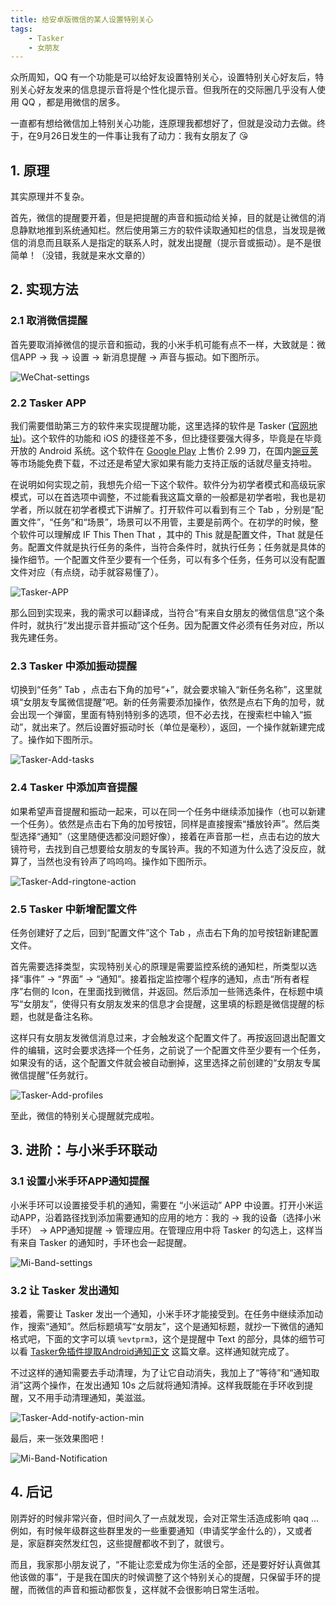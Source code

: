 ```yaml
---
title: 给安卓版微信的某人设置特别关心
tags:
    - Tasker
    - 女朋友
---
```


众所周知，QQ 有一个功能是可以给好友设置特别关心，设置特别关心好友后，特别关心好友发来的信息提示音将是个性化提示音。但我所在的交际圈几乎没有人使用 QQ ，都是用微信的居多。

一直都有想给微信加上特别关心功能，连原理我都想好了，但就是没动力去做。终于，在9月26日发生的一件事让我有了动力：我有女朋友了 :kissing_heart:

<!--more-->

## 1. 原理

其实原理并不复杂。

首先，微信的提醒要开着，但是把提醒的声音和振动给关掉，目的就是让微信的消息静默地推到系统通知栏。然后使用第三方的软件读取通知栏的信息，当发现是微信的消息而且联系人是指定的联系人时，就发出提醒（提示音或振动）。是不是很简单！（没错，我就是来水文章的）

## 2. 实现方法

### 2.1 取消微信提醒

首先要取消掉微信的提示音和振动，我的小米手机可能有点不一样，大致就是：微信APP -> 我 -> 设置 -> 新消息提醒 -> 声音与振动。如下图所示。

![WeChat-settings](/assets/2019-10-04-Set-special-concern-for-WeChat-contacts/WeChat-settings-min.png)

### 2.2 Tasker APP

我们需要借助第三方的软件来实现提醒功能，这里选择的软件是 Tasker ([官网地址](https://tasker.joaoapps.com/))。这个软件的功能和 iOS 的捷径差不多，但比捷径要强大得多，毕竟是在毕竟开放的 Android 系统。这个软件在 [Google Play](https://play.google.com/store/apps/details?id=net.dinglisch.android.taskerm) 上售价 2.99 刀，在国内[豌豆荚](https://www.wandoujia.com/apps/237829)等市场能免费下载，不过还是希望大家如果有能力支持正版的话就尽量支持啦。

在说明如何实现之前，我想先介绍一下这个软件。软件分为初学者模式和高级玩家模式，可以在首选项中调整，不过能看我这篇文章的一般都是初学者啦，我也是初学者，所以就在初学者模式下讲解了。打开软件可以看到有三个 Tab ，分别是“配置文件”，“任务”和“场景”，场景可以不用管，主要是前两个。在初学的时候，整个软件可以理解成 IF This Then That ，其中的 This 就是配置文件，That 就是任务。配置文件就是执行任务的条件，当符合条件时，就执行任务；任务就是具体的操作细节。一个配置文件至少要有一个任务，可以有多个任务，任务可以没有配置文件对应（有点绕，动手就容易懂了）。

![Tasker-APP](/assets/2019-10-04-Set-special-concern-for-WeChat-contacts/Tasker-APP-min.png)

那么回到实现来，我的需求可以翻译成，当符合“有来自女朋友的微信信息”这个条件时，就执行“发出提示音并振动”这个任务。因为配置文件必须有任务对应，所以我先建任务。

### 2.3 Tasker 中添加振动提醒

切换到“任务” Tab ，点击右下角的加号“+”，就会要求输入“新任务名称”，这里就填“女朋友专属微信提醒”吧。新的任务需要添加操作，依然是点右下角的加号，就会出现一个弹窗，里面有特别特别多的选项，但不必去找，在搜索栏中输入“振动”，就出来了。然后设置好振动时长（单位是毫秒），返回，一个操作就新建完成了。操作如下图所示。

![Tasker-Add-tasks](/assets/2019-10-04-Set-special-concern-for-WeChat-contacts/Tasker-Add-tasks-min.png)

### 2.4 Tasker 中添加声音提醒

如果希望声音提醒和振动一起来，可以在同一个任务中继续添加操作（也可以新建一个任务）。依然是点击右下角的加号按钮，同样是直接搜索“播放铃声”。然后类型选择“通知”（这里随便选都没问题好像），接着在声音那一栏，点击右边的放大镜符号，去找到自己想要给女朋友的专属铃声。我的不知道为什么选了没反应，就算了，当然也没有铃声了呜呜呜。操作如下图所示。

![Tasker-Add-ringtone-action](/assets/2019-10-04-Set-special-concern-for-WeChat-contacts/Tasker-Add-ringtone-action-min.png)

### 2.5 Tasker 中新增配置文件

任务创建好了之后，回到“配置文件”这个 Tab ，点击右下角的加号按钮新建配置文件。

首先需要选择类型，实现特别关心的原理是需要监控系统的通知栏，所类型以选择“事件” -> “界面” -> “通知”。接着指定监控哪个程序的通知，点击“所有者程序”右侧的 Icon，在里面找到微信，并返回。然后添加一些筛选条件，在标题中填写“女朋友”，使得只有女朋友发来的信息才会提醒，这里填的标题是微信提醒的标题，也就是备注名称。

这样只有女朋友发微信消息过来，才会触发这个配置文件了。再按返回退出配置文件的编辑，这时会要求选择一个任务，之前说了一个配置文件至少要有一个任务，如果没有的话，这个配置文件就会被自动删掉，这里选择之前创建的“女朋友专属微信提醒”任务就行。

![Tasker-Add-profiles](/assets/2019-10-04-Set-special-concern-for-WeChat-contacts/Tasker-Add-profiles-min.png)

至此，微信的特别关心提醒就完成啦。

## 3. 进阶：与小米手环联动

### 3.1 设置小米手环APP通知提醒

小米手环可以设置接受手机的通知，需要在 “小米运动” APP 中设置。打开小米运动APP，沿着路径找到添加需要通知的应用的地方：我的 -> 我的设备（选择小米手环） -> APP通知提醒 -> 管理应用。在管理应用中将 Tasker 的勾选上，这样当有来自 Tasker 的通知时，手环也会一起提醒。

![Mi-Band-settings](/assets/2019-10-04-Set-special-concern-for-WeChat-contacts/Mi-Band-settings-min.png)

### 3.2 让 Tasker 发出通知

接着，需要让 Tasker 发出一个通知，小米手环才能接受到。在任务中继续添加动作，搜索“通知”。然后标题填写“女朋友”，这个是通知标题，就抄一下微信的通知格式吧，下面的文字可以填 `%evtprm3`，这个是提醒中 Text 的部分，具体的细节可以看 [Tasker免插件提取Android通知正文](https://medium.com/@xtarin/tasker%e5%85%8d%e6%8f%92%e4%bb%b6%e6%8f%90%e5%8f%96android%e9%80%9a%e7%9f%a5%e6%ad%a3%e6%96%87-6b3d4051f650) 这篇文章。这样通知就完成了。

不过这样的通知需要去手动清理，为了让它自动消失，我加上了“等待”和“通知取消”这两个操作，在发出通知 10s 之后就将通知清掉。这样我既能在手环收到提醒，又不用手动清理通知，美滋滋。

![Tasker-Add-notify-action-min](/assets/2019-10-04-Set-special-concern-for-WeChat-contacts/Tasker-Add-notify-action-min.png)

最后，来一张效果图吧！

![Mi-Band-Notification](/assets/2019-10-04-Set-special-concern-for-WeChat-contacts/Mi-Band-Notification-min.png)

## 4. 后记

刚弄好的时候非常兴奋，但时间久了一点就发现，会对正常生活造成影响 qaq ... 例如，有时候年级群这些群里发的一些重要通知（申请奖学金什么的），又或者是，家庭群突然发红包，这些提醒都收不到了，就很亏。

而且，我家那小朋友说了，“不能让恋爱成为你生活的全部，还是要好好认真做其他该做的事”，于是我在国庆的时候调整了这个特别关心的提醒，只保留手环的提醒，而微信的声音和振动都恢复，这样就不会很影响日常生活啦。

